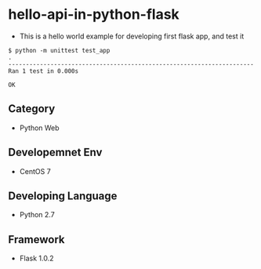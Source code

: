 # hello-api-in-python-flask
- This is a hello world example for developing first flask app, and test it
```
$ python -m unittest test_app
.
----------------------------------------------------------------------
Ran 1 test in 0.000s

OK
```
## Category
- Python Web 

## Developemnet Env
- CentOS 7

## Developing Language
- Python 2.7

## Framework
- Flask 1.0.2

